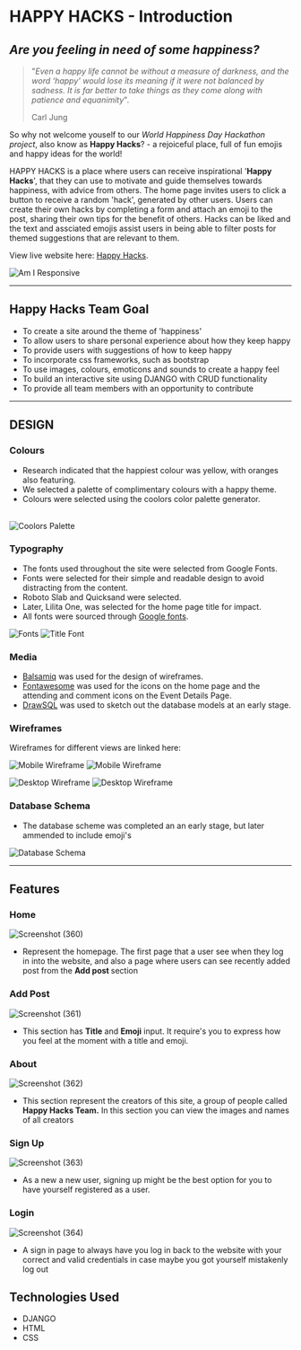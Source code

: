 # **HAPPY HACKS - Introduction**

## ***Are you feeling in need of some happiness?***

> "*Even a happy life cannot be without a measure of darkness, and the word ‘happy’ would lose its meaning if it were not balanced by sadness. It is far better to take things as they come along with patience and equanimity*".
> 
> Carl Jung

So why not welcome youself to our *World Happiness Day Hackathon project*, also know as **Happy Hacks**? - a rejoiceful place, full of fun emojis and happy ideas for the world!

HAPPY HACKS is a place where users can receive inspirational '**Happy Hacks**', that they can use to motivate and guide themselves towards happiness, with advice from others. The home page invites users to click a button to receive a random 'hack', generated by other users. Users can create their own hacks by completing a form and attach an emoji to the post, sharing their own tips for the benefit of others. Hacks can be liked and the text and assciated emojis assist users in being able to filter posts for themed suggestions that are relevant to them.

View live website here: [Happy Hacks](https://happiness-generator-c0a5ad8756d8.herokuapp.com/).

![Am I Responsive](/static/docs/responsive.jpg)

<hr>

## Happy Hacks Team Goal

- To create a site around the theme of 'happiness'
- To allow users to share personal experience about how they keep happy
- To provide users with suggestions of how to keep happy
- To incorporate css frameworks, such as bootstrap
- To use images, colours, emoticons and sounds to create a happy feel
- To build an interactive site using DJANGO with CRUD functionality
- To provide all team members with an opportunity to contribute

<hr>

## **DESIGN**

### **Colours**
- Research indicated that the happiest colour was yellow, with oranges also featuring.
- We selected a palette of complimentary colours with a happy theme.
- Colours were selected using the coolors color palette generator.<br><br>

![Coolors Palette](/static/docs/palette.png)

### **Typography**
- The fonts used throughout the site were selected from Google Fonts.
- Fonts were selected for their simple and readable design to avoid distracting from the content.
- Roboto Slab and Quicksand were selected.
- Later, Lilita One, was selected for the home page title for impact.
- All fonts were sourced through [Google fonts](https://fonts.google.com/).

![Fonts](/static/docs/fonts.png)
![Title Font](/static/docs/lilitaonefont.jpg)

### **Media**
- [Balsamiq](https://balsamiq.com/) was used for the design of wireframes.
- [Fontawesome](https://fontawesome.com/) was used for the icons on the home page and the attending and comment icons on the Event Details Page.
- [DrawSQL](https://drawsql.app/) was used to sketch out the database models at an early stage.

### **Wireframes**
Wireframes for different views are linked here:

![Mobile Wireframe](/static/docs/mob-wireframe.jpg)
![Mobile Wireframe](/static/docs/mob-wireframe-2.jpg)

![Desktop Wireframe](/static/docs/desktop-wireframe.jpg)
![Desktop Wireframe](/static/docs/desktop-wireframe-2.jpg)

### **Database Schema**

- The database scheme was completed an an early stage, but later ammended to include emoji's

![Database Schema](/static/docs/dataschema1.jpg)

<hr>

## Features
### Home
   ![Screenshot (360)](https://github.com/Elvisthegreat/Rock-paper-scissors/assets/141064225/16920442-a8c4-41ea-93fa-849ee6afdf31)
   * Represent the homepage. The first page that a user see when they log in into the website, and also a page where users can see recently added post from the <strong> Add post </strong> section

### Add Post
   ![Screenshot (361)](https://github.com/Elvisthegreat/Rock-paper-scissors/assets/141064225/498d1dd0-00ec-4380-8acd-256c2517b232)
   * This section has <strong>Title</strong> and <strong>Emoji</strong> input. It require's you to express how you feel at the moment with a title and emoji.

### About
   ![Screenshot (362)](https://github.com/Elvisthegreat/Rock-paper-scissors/assets/141064225/c016a66f-f91c-4fc7-bd01-8e44db39b485)
   * This section represent the creators of this site, a group of people called <strong>Happy Hacks Team.</strong> In this section you can view the images and names of all creators

### Sign Up
   ![Screenshot (363)](https://github.com/Elvisthegreat/Rock-paper-scissors/assets/141064225/0ba991c0-ba21-49e5-bbd9-3f23dc1bbbb9)
   * As a new a new user, signing up might be the best option for you to have yourself registered as a user.

### Login
   ![Screenshot (364)](https://github.com/Elvisthegreat/Rock-paper-scissors/assets/141064225/d1ee28aa-5dfc-46bc-b156-1539e46ff3d1)
   * A sign in page to always have you log in back to the website with your correct and valid credentials in case maybe you got yourself mistakenly log out

## Technologies Used
   * DJANGO
   * HTML
   * CSS
